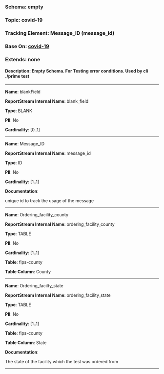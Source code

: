 
### Schema: empty
### Topic: covid-19
### Tracking Element: Message_ID (message_id)
### Base On: [covid-19](./covid-19.md)
### Extends: none
#### Description: Empty Schema.  For Testing error conditions.  Used by cli ./prime test

---

**Name**: blankField

**ReportStream Internal Name**: blank_field

**Type**: BLANK

**PII**: No

**Cardinality**: [0..1]

---

**Name**: Message_ID

**ReportStream Internal Name**: message_id

**Type**: ID

**PII**: No

**Cardinality**: [1..1]

**Documentation**:

unique id to track the usage of the message

---

**Name**: Ordering_facility_county

**ReportStream Internal Name**: ordering_facility_county

**Type**: TABLE

**PII**: No

**Cardinality**: [1..1]

**Table**: fips-county

**Table Column**: County

---

**Name**: Ordering_facilty_state

**ReportStream Internal Name**: ordering_facility_state

**Type**: TABLE

**PII**: No

**Cardinality**: [1..1]

**Table**: fips-county

**Table Column**: State

**Documentation**:

The state of the facility which the test was ordered from

---
